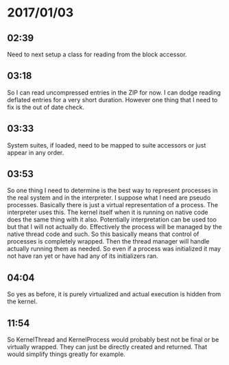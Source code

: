# 2017/01/03

## 02:39

Need to next setup a class for reading from the block accessor.

## 03:18

So I can read uncompressed entries in the ZIP for now. I can dodge
reading deflated entries for a very short duration. However one thing that I
need to fix is the out of date check.

## 03:33

System suites, if loaded, need to be mapped to suite accessors or just appear
in any order.

## 03:53

So one thing I need to determine is the best way to represent processes in the
real system and in the interpreter. I suppose what I need are pseudo
processes. Basically there is just a virtual representation of a process. The
interpreter uses this. The kernel itself when it is running on native code
does the same thing with it also. Potentially interpretation can be used too
but that I will not actually do. Effectively the process will be managed by
the native thread code and such. So this basically means that control of
processes is completely wrapped. Then the thread manager will handle actually
running them as needed. So even if a process was initialized it may not have
ran yet or have had any of its initializers ran.

## 04:04

So yes as before, it is purely virtualized and actual execution is hidden from
the kernel.

## 11:54

So KernelThread and KernelProcess would probably best not be final or be
virtually wrapped. They can just be directly created and returned. That would
simplify things greatly for example.

